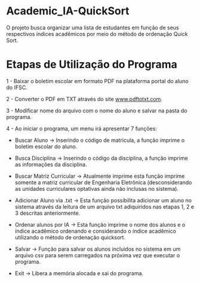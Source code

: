 # Academic_IA-QuickSort
O projeto busca organizar uma lista de estudantes em função de seus respectivos índices acadêmicos por meio do método de ordenação Quick Sort.

# Etapas de Utilização do Programa

1 - Baixar o boletim escolar em formato PDF na plataforma portal do aluno do IFSC.

2 - Converter o PDF em TXT através do site www.pdftotxt.com.

3 - Modificar nome do arquivo com o nome do aluno e salvar na pasta do programa.

4 - Ao iniciar o programa, um menu irá apresentar 7 funções:

- Buscar Aluno             -> Inserindo o código de matricula, a função imprime o boletim escolar do aluno.
  
- Busca Disciplina         -> Inserindo o código da disciplina, a função imprime as informações da disciplina.
  
- Buscar Matriz Curricular -> Atualmente imprime esta função imprime somente a matriz curricular de Engenharia Eletrônica (desconsiderando as unidades curriculares optativas ainda não inclusas no sistema).
  
- Adicionar Aluno via .txt -> Esta função possibilita adicionar um aluno no sistema através da leitura de um arquivo txt adiquiridos nas etapas 1, 2 e 3 descritas anteriormente.
  
- Ordenar alunos por IA    -> Esta função imprime o nome dos alunos e o índice acadêmico ordenando e considerando o índice acadêmico utilizando o método de ordenação quicksort.
  
- Salvar                   -> Função para salvar os alunos incluidos no sistema em um arquivo csv para serem carregados na próxima vez que executar o programa.
    
- Exit                     -> Libera a memória alocada e sai do programa.
